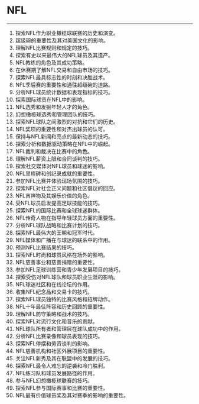 # NFL

---

1. 探索NFL作为职业橄榄球联赛的历史和演变。
2. 超级碗的重要性及其对美国文化的影响。
3. 理解NFL比赛规则和规定的技巧。
4. 探索有史以来最伟大的NFL球员及其遗产。
5. NFL教练的角色及其成功策略。
6. 在休赛期了解NFL交易和自由市场的技巧。
7. 探索NFL最具标志性的时刻和决胜战术。
8. NFL季后赛的重要性和通往超级碗的道路。
9. 分析NFL球员统计数据和表现指标的技巧。
10. 探索国际球员在NFL中的影响。
11. NFL选秀和发掘年轻人才的角色。
12. 幻想橄榄球选秀和管理团队的技巧。
13. 探索NFL球队之间激烈的对抗和它们的历史。
14. NFL奖项的重要性和对杰出球员的认可。
15. 保持与NFL新闻和亮点的最新动态的技巧。
16. 探索分析和数据驱动策略在NFL中的崛起。
17. NFL裁判和裁决在比赛中的角色。
18. 理解NFL薪资上限和合同谈判的技巧。
19. 探索社交媒体对NFL球员和球迷的影响。
20. NFL里程碑和创纪录成就的重要性。
21. 参加NFL比赛并体验现场氛围的技巧。
22. 探索NFL对社会正义问题和社区倡议的回应。
23. NFL吉祥物及其娱乐价值的角色。
24. 受NFL球员启发提高足球技能的技巧。
25. 探索NFL的国际比赛和全球球迷群体。
26. NFL传奇人物在指导年轻球员方面的重要性。
27. 分析NFL球队战略和比赛计划的技巧。
28. 探索NFL最伟大的王朝和冠军时代。
29. NFL媒体和广播在与球迷的联系中的作用。
30. 预测NFL比赛结果的技巧。
31. 探索NFL时尚和球员风格在场外的影响。
32. NFL慈善事业和慈善捐赠的重要性。
33. 参加NFL足球训练营和青少年发展项目的技巧。
34. 探索受伤对NFL球队和球员职业生涯的影响。
35. NFL球迷社区和在线论坛的作用。
36. 收集NFL纪念品和交易卡的技巧。
37. 探索NFL球员独特的比赛风格和招牌动作。
38. NFL十年最佳阵容和历史回顾的重要性。
39. 理解NFL防守策略和战术的技巧。
40. 探索NFL对流行文化和音乐的贡献。
41. NFL球队所有者和管理层在球队成功中的作用。
42. 分析NFL比赛录像和球员表现的技巧。
43. 探索NFL停摆和劳资谈判的影响。
44. NFL慈善机构和社区外展项目的重要性。
45. 关注NFL新秀及其在联盟中的发展的技巧。
46. 探索NFL最令人难忘的逆袭和冷门胜利。
47. NFL练习队和球员发展路径的作用。
48. 参与NFL幻想橄榄球联赛的技巧。
49. 探索NFL参与国际赛事和比赛的重要性。
50. NFL最有价值球员奖及其对赛季的影响的重要性。

